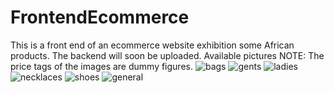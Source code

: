 # FrontendEcommerce
This is a front end of an ecommerce website exhibition some African products.
The backend will soon be uploaded.
Available pictures
NOTE: The price tags of the images are dummy figures.
![bags](https://user-images.githubusercontent.com/43294515/81825603-5b395000-9526-11ea-96aa-b2aa7438bb40.png)
![gents](https://user-images.githubusercontent.com/43294515/81825610-5c6a7d00-9526-11ea-88d0-376a0f815108.png)
![ladies](https://user-images.githubusercontent.com/43294515/81825619-5d9baa00-9526-11ea-9c96-c6d0e48e3f23.png)
![necklaces](https://user-images.githubusercontent.com/43294515/81825627-612f3100-9526-11ea-9483-a3cf56bd661d.png)
![shoes](https://user-images.githubusercontent.com/43294515/81825639-62605e00-9526-11ea-9b39-082a80f54f79.png)
![general](https://user-images.githubusercontent.com/43294515/81825644-642a2180-9526-11ea-8cfa-51eb07956edf.png)
